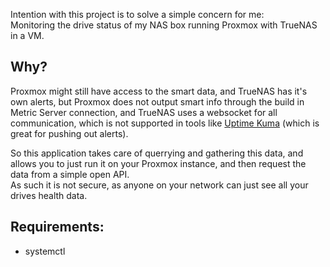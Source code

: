 Intention with this project is to solve a simple concern for me:  
Monitoring the drive status of my NAS box running Proxmox with TrueNAS in a VM.

## Why?

Proxmox might still have access to the smart data, and TrueNAS has it's own alerts, but Proxmox does not output smart info through the build in Metric Server connection, and TrueNAS uses a websocket for all communication, which is not supported in tools like [Uptime Kuma](https://github.com/louislam/uptime-kuma) (which is great for pushing out alerts).  

So this application takes care of querrying and gathering this data, and allows you to just run it on your Proxmox instance, and then request the data from a simple open API.  
As such it is not secure, as anyone on your network can just see all your drives health data.

## Requirements:
- systemctl
